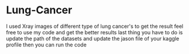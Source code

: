 # Lung-Cancer 
I used Xray images of different type of lung cancer's to get the result feel free to use my code and get the better results 
last thing you have to do is update the path of the datasets and update the jason file of your kaggle profile then you can run the code
